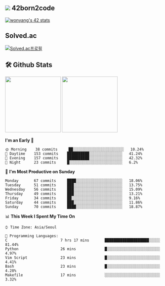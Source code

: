 
## <img src="https://img.shields.io/badge/-000000?style=flat&logo=42&logoColor=white"> 42born2code
[![wonyang's 42 stats](https://badge42.vercel.app/api/v2/cl5nhe5b6007809kydha7ht42/stats?cursusId=21&coalitionId=88)](https://profile.intra.42.fr/users/wonyang)

## Solved.ac
[![Solved.ac프로필](http://mazassumnida.wtf/api/v2/generate_badge?boj=bennyws)](https://solved.ac/bennyws)

## 🛠️ Github Stats
<p>
  <img height="180em" src="https://github-readme-stats-veggie-garden.vercel.app/api?username=gemstoneyang&show_icons=true&include_all_commits=true&bg_color=30,e96443,904e95&title_color=fff&text_color=fff">
  <img height="180em" src="https://github-readme-stats-veggie-garden.vercel.app/api/top-langs/?username=gemstoneyang&layout=compact&bg_color=30,e96443,904e95&title_color=fff&text_color=fff">
</p>

<!--START_SECTION:waka-->
**I'm an Early 🐤** 

```text
🌞 Morning    38 commits     ██░░░░░░░░░░░░░░░░░░░░░░░   10.24% 
🌆 Daytime    153 commits    ██████████░░░░░░░░░░░░░░░   41.24% 
🌃 Evening    157 commits    ██████████░░░░░░░░░░░░░░░   42.32% 
🌙 Night      23 commits     █░░░░░░░░░░░░░░░░░░░░░░░░   6.2%

```
📅 **I'm Most Productive on Sunday** 

```text
Monday       67 commits     ████░░░░░░░░░░░░░░░░░░░░░   18.06% 
Tuesday      51 commits     ███░░░░░░░░░░░░░░░░░░░░░░   13.75% 
Wednesday    56 commits     ███░░░░░░░░░░░░░░░░░░░░░░   15.09% 
Thursday     49 commits     ███░░░░░░░░░░░░░░░░░░░░░░   13.21% 
Friday       34 commits     ██░░░░░░░░░░░░░░░░░░░░░░░   9.16% 
Saturday     44 commits     ███░░░░░░░░░░░░░░░░░░░░░░   11.86% 
Sunday       70 commits     ████░░░░░░░░░░░░░░░░░░░░░   18.87%

```


📊 **This Week I Spent My Time On** 

```text
⌚︎ Time Zone: Asia/Seoul

💬 Programming Languages: 
C                        7 hrs 17 mins       ████████████████████░░░░░   81.44% 
Python                   26 mins             █░░░░░░░░░░░░░░░░░░░░░░░░   4.97% 
Vim Script               23 mins             █░░░░░░░░░░░░░░░░░░░░░░░░   4.41% 
Bash                     23 mins             █░░░░░░░░░░░░░░░░░░░░░░░░   4.28% 
Makefile                 17 mins             ░░░░░░░░░░░░░░░░░░░░░░░░░   3.32%

```


<!--END_SECTION:waka-->
